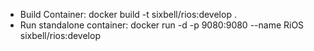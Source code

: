 * Build Container: docker build -t sixbell/rios:develop .
* Run standalone container: docker run -d -p 9080:9080 --name RiOS  sixbell/rios:develop